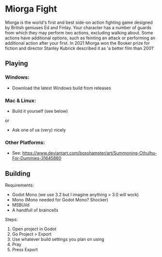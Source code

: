 # Miorga Fight
 
Miorga is the world's first and best side-on action fighting game designed by British geniuses Ed and Finlay. Your character has a number of guards from which they may perform two actions, excluding walking about. Some actions have additional options, such as feinting an attack or performing an additional action after your first. In 2021 Miorga won the Booker prize for fiction and director Stanley Kubrick described it as 'a better film than 2001'

## Playing

### Windows:
 - Download the latest Windows build from releases
 
### Mac & Linux:
 - Build it yourself (see below)
 
 or 
 
 - Ask one of us (very) nicely

### Other Platforms:
 - See: https://www.deviantart.com/bosshamster/art/Summoning-Cthulhu-For-Dummies-31645860
 
## Building

Requirements:
 - Godot Mono (we use 3.2 but I imagine anything > 3.0 will work)
 - Mono (Mono needed for Godot Mono? Shocker)
 - MSBUild
 - A handfull of braincells
 
Steps:
 
1) Open project in Godot
2) Go Project > Export
3) Use whatever build settings you plan on using
4) Pray
5) Press Export
